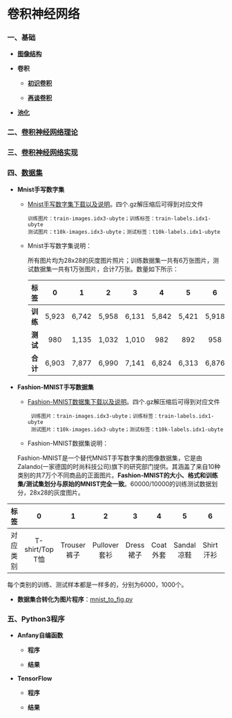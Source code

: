 # 卷积神经网络

### 一、基础

* **[图像结构](https://github.com/Anfany/Machine-Learning-for-Beginner-by-Python3/blob/master/CNN/fig.md)**


* **卷积**

    * **[初识卷积](https://github.com/Anfany/Machine-Learning-for-Beginner-by-Python3/blob/master/CNN/convolution.md)**

    * **[再谈卷积](https://github.com/Anfany/Machine-Learning-for-Beginner-by-Python3/blob/master/CNN/convolution2.md)**

* **[池化](https://github.com/Anfany/Machine-Learning-for-Beginner-by-Python3/blob/master/CNN/pooling.md)**


### 二、[卷积神经网络理论](https://github.com/Anfany/Machine-Learning-for-Beginner-by-Python3/blob/master/CNN/cnn.md)

### 三、[卷积神经网络实现](https://github.com/Anfany/Machine-Learning-for-Beginner-by-Python3/blob/master/CNN/cnn_realize.md)


### 四、[数据集](https://github.com/Anfany/Machine-Learning-for-Beginner-by-Python3/tree/master/CNN/Dataset)

   * **Mnist手写数字集**
      
      + [Mnist手写数字集下载以及说明](http://yann.lecun.com/exdb/mnist/)。四个.gz解压缩后可得到对应文件
      
            训练图片：train-images.idx3-ubyte；训练标签：train-labels.idx1-ubyte
            测试图片：t10k-images.idx3-ubyte；测试标签：t10k-labels.idx1-ubyte
      
      + Mnist手写数字集说明：
      
          所有图片均为28x28的灰度图片照片；训练数据集一共有6万张图片，测试数据集一共有1万张图片，合计7万张。数量如下所示：
         
         | 标签| 0|  1|  2|  3|  4|  5|  6|  7|  8|  9| 合计|
         |:-:|:-:|:-:|:-:|:-:|:-:|:-:|:-:|:-:|:-:|:-:|:-:|
         | **训练**| 5,923|  6,742|5,958| 6,131|  5,842|  5,421|  5,918|  6,265|  5,851| 5,949|**60,000**|
         | **测试**| 980|  1,135|  1,032|  1,010|  982|  892|  958|  1,028|  974|  1,009|**10,000** |
         | **合计**| 6,903| 7,877| 6,990|7,141| 6,824| 6,313|  6,876|  7,293|  6,825|  6,958| **70,000**|
      
   * **Fashion-MNIST手写数据集**   
   
     + [Fashion-MNIST数据集下载以及说明](https://github.com/zalandoresearch/fashion-mnist/blob/master/README.zh-CN.md)。四个.gz解压缩后可得到对应文件
 
            训练图片：train-images.idx3-ubyte；训练标签：train-labels.idx1-ubyte
            测试图片：t10k-images.idx3-ubyte；测试标签：t10k-labels.idx1-ubyte
            
      + Fashion-MNIST数据集说明：
            
      Fashion-MNIST是一个替代MNIST手写数字集的图像数据集，它是由Zalando(一家德国的时尚科技公司)旗下的研究部门提供。其涵盖了来自10种类别的共7万个不同商品的正面图片。**Fashion-MNIST的大小、格式和训练集/测试集划分与原始的MNIST完全一致**。60000/10000的训练测试数据划分，28x28的灰度图片。 
      
   | 标签| 0|  1|  2|  3|  4|  5|  6|  7|  8|  9|
   |:-:|:-:|:-:|:-:|:-:|:-:|:-:|:-:|:-:|:-:|:-:|
   | 对应类别|T-shirt/Top</br>T恤| Trouser</br>裤子|Pullover</br>套衫|Dress</br>裙子|Coat</br>外套|Sandal</br>凉鞋|Shirt</br>汗衫| Sneaker</br>运动鞋|Bag</br>包|Ankle boot</br>踝靴|

   每个类别的训练、测试样本都是一样多的，分别为6000，1000个。
 
      
      
      
   * **数据集合转化为图片程序**：[mnist_to_fig.py](https://github.com/Anfany/Machine-Learning-for-Beginner-by-Python3/blob/master/CNN/mnist_to_fig.py)
    
   
   
### 五、Python3程序 


   * **Anfany自编函数**
   
      * **程序**
      
      * **结果**
   
   
   * **TensorFlow**

   
      * **程序**
      
      * **结果**
   
       
       
      
      
      
      
      


   








